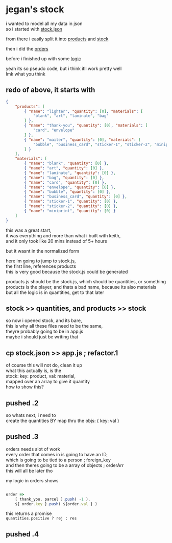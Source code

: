 # jegan's stock

i wanted to model all my data in json  
so i started with [stock.json](https://github.com/wommy/keith-jegan-stock-sql/blob/master/stock.json)

from there i easily split it into [products](https://github.com/wommy/keith-jegan-stock-sql/blob/master/products.js) and [stock](https://github.com/wommy/keith-jegan-stock-sql/blob/master/stock.js)

then i did the [orders](https://github.com/wommy/keith-jegan-stock-sql/blob/master/orders.js)

before i finished up with some [logic](https://github.com/wommy/keith-jegan-stock-sql/blob/master/logic.js)

yeah its so pseudo code, but i think itll work pretty well  
lmk what you think


## redo of above, it starts with

``` stock.json
{
	"products": [
		{ "name": "lighter", "quantity": [0], "materials": [
			"blank", "art", "laminate", "bag"
		] },
		{ "name": "thank-you", "quantity": [0], "materials": [
			"card", "envelope"
		] },
		{ "name": "mailer", "quantity": [0], "materials": [
			"bubble", "business_card", "sticker-1", "sticker-2", "miniprint"
		] }
	],
	"materials": [
		{ "name": "blank", "quantity": [0] },
		{ "name": "art", "quantity": [0] },
		{ "name": "laminate", "quantity": [0] },
		{ "name": "bag", "quantity": [0] },
		{ "name": "card", "quantity": [0] },
		{ "name": "envelope", "quantity": [0] },
		{ "name": "bubble", "quantity": [0] },
		{ "name": "business_card", "quantity": [0] },
		{ "name": "sticker-1", "quantity": [0] },
		{ "name": "sticker-2", "quantity": [0] },
		{ "name": "miniprint", "quantity": [0] }
	]
}
```

this was a great start,  
it was everything and more than what i built with keith,  
and it only took like 20 mins instead of 5+ hours

but it wasnt in the normalized form

here im going to jump to stock.js,  
the first line, references products  
this is very good because the stock.js could be generated

products.js should be the stock.js, which should be quantities, or something  
products is the player, and thats a bad name, because its also materials  
but all the logic is in quantities, get to that later

## stock >> quantities, and products >> stock

so now i opened stock, and its bare,  
this is why all these files need to be the same,  
theyre probably going to be in app.js  
maybe i should just be writing that

## cp stock.json >> app.js ; refactor.1

of course this will not do, clean it up  
what this actually is, is the  
stock: key: product, val: material,  
mapped over an array to give it quantity  
how to show this?

## pushed .2

so whats next, i need to  
create the quantities BY map thru the objs: { key: val }

## pushed .3

orders needs alot of work  
every order that comes in is going to have an ID,  
which is going to be tied to a person ; foreign_key  
and then theres going to be a array of objects ; orderArr  
this will all be later tho

my logic in orders shows  

``` order.js

order => 
	[ thank_you, parcel ].push( -1 ),
	${ order.key }.push( ${order.val } )

```

this returns a promise  
`quantities.positive ? rej : res`

## pushed .4



